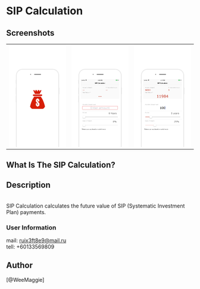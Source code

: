# SIP Calculation

## Screenshots

<table align="center" border="0">

<tr>
<td> <img src="https://raw.githubusercontent.com/WeeMaggie/SIP-Calculation/master/image/11.JPG"> </td>
<td> <img src="https://raw.githubusercontent.com/WeeMaggie/SIP-Calculation/master/image/22.JPG"> </td>
<td> <img src="https://raw.githubusercontent.com/WeeMaggie/SIP-Calculation/master/image/33.JPG"> </td>
</tr>

<tr>

</tr>


</table>

## What Is The SIP Calculation?

## Description
<br>
SIP Calculation calculates the future value of SIP (Systematic Investment Plan) payments.
<br>



### User Information
mail: ruix3ft8e9@mail.ru
<br>
tell: +60133569809



## Author

[@WeeMaggie]





